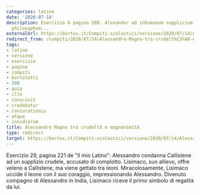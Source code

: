 ```yaml
---
categories: latino
date: '2020-07-14'
description: Esercizio 6 pagina 208. Alexander ad inhumanum supplicium tradit Callisthenem
  philosophum...
externalUrl: https://bortox.it/Compiti-scolastici/versione/2020/07/14/Alessandro-Magno-tra-crudeltà-e-magnanimità.html
redirect_from: /compiti/2020/07/14/Alessandro-Magno-tra-crudelt%C3%A0-e-magnanimit%C3%A0
tags:
- latino
- versione
- esercizio
- pagina
- compiti
- bortolotti
- 208
- quia
- ille
- conscivit
- credebatur
- coniurationis
- atque
- insidiarum
title: Alessandro Magno tra crudeltà e magnanimità
type: redirect
target: https://bortox.it/Compiti-scolastici/versione/2020/07/14/Alessandro-Magno-tra-crudeltà-e-magnanimità.html
---
```

Esercizio 29, pagina 221 de "Il mio Latino": Alessandro condanna Callistene ad un supplizio crudele, accusato di complotto. Lisimaco, suo allievo, offre veleno a Callistene, ma viene gettato tra leoni. Miracolosamente, Lisimaco uccide il leone con il suo coraggio, impressionando Alessandro. Divenuto compagno di Alessandro in India, Lisimaco riceve il primo simbolo di regalità da lui.